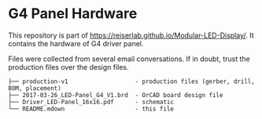 # G4 Panel Hardware

This repository is part of <https://reiserlab.github.io/Modular-LED-Display/>. It contains the hardware of G4 driver panel.

Files were collected from several email conversations. If in doubt, trust the production files over the design files.

```
├── production-v1                   - production files (gerber, drill, BOM, placement)
├── 2017-03-26_LED-Panel_G4_V1.brd  - OrCAD board design file
├── Driver_LED-Panel_16x16.pdf      - schematic
└── README.mdown                    - this file
```
